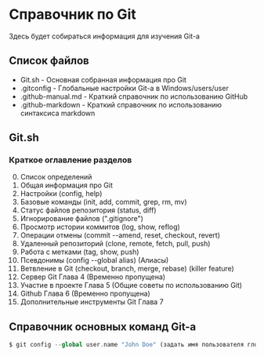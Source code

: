 # Справочник по Git
Здесь будет собираться информация для изучения Git-а

## Список файлов
* Git.sh - Основная собранная информация про Git
* .gitconfig - Глобальные настройки Git-a в Windows/users/user
* .github-manual.md - Краткий справочник по использованию GitHub
* .github-markdown - Краткий справочник по использованию синтаксиса markdown

## Git.sh
### Краткое оглавление разделов

0. Список определений
1. Общая информация про Git
2. Настройки (config, help)
3. Базовые команды (init, add, commit, grep, rm, mv)
4. Статус файлов репозитория (status, diff)
5. Игнорирование файлов (".gitignore")
6. Просмотр истории коммитов (log, show, reflog)
7. Операции отмены (commit --amend, reset, checkout, revert)
8. Удаленный репозиторий (clone, remote, fetch, pull, push)
9. Работа с метками (tag, show, push)
10. Псевдонимы (config --global alias) (Алиасы)
11. Ветвление в Git (checkout, branch, merge, rebase) (killer feature)
12. Сервер Git Глава 4 (Временно пропущена)
13. Участие в проекте Глава 5 (Общие советы по использованию Git)
14. Github Глава 6 (Временно пропущена)
15. Дополнительные инструменты Git Глава 7

## Справочник основных команд Git-a

``` php
$ git config --global user.name "John Doe" (задать имя пользователя глобально)

```